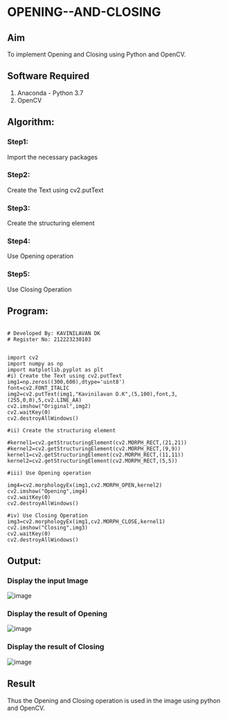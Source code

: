 # OPENING--AND-CLOSING
## Aim
To implement Opening and Closing using Python and OpenCV.

## Software Required
1. Anaconda - Python 3.7
2. OpenCV
## Algorithm:
### Step1:
Import the necessary packages


### Step2:
Create the Text using cv2.putText

### Step3:
Create the structuring element

### Step4:
Use Opening operation

### Step5:
Use Closing Operation


 
## Program:

```

# Developed By: KAVINILAVAN DK
# Register No: 212223230103


import cv2
import numpy as np
import matplotlib.pyplot as plt
#i) Create the Text using cv2.putText
img1=np.zeros((300,600),dtype='uint8')
font=cv2.FONT_ITALIC
img2=cv2.putText(img1,"Kavinilavan D.K",(5,100),font,3,(255,0,0),5,cv2.LINE_AA)
cv2.imshow("Original",img2)
cv2.waitKey(0)
cv2.destroyAllWindows()

#ii) Create the structuring element

#kernel1=cv2.getStructuringElement(cv2.MORPH_RECT,(21,21))
#kernel2=cv2.getStructuringElement(cv2.MORPH_RECT,(9,9))
kernel1=cv2.getStructuringElement(cv2.MORPH_RECT,(11,11))
kernel2=cv2.getStructuringElement(cv2.MORPH_RECT,(5,5))

#iii) Use Opening operation

img4=cv2.morphologyEx(img1,cv2.MORPH_OPEN,kernel2)
cv2.imshow("Opening",img4)
cv2.waitKey(0)
cv2.destroyAllWindows()

#iv) Use Closing Operation
img3=cv2.morphologyEx(img1,cv2.MORPH_CLOSE,kernel1)
cv2.imshow("Closing",img3)
cv2.waitKey(0)
cv2.destroyAllWindows()

```
## Output:
 
### Display the input Image

![image](https://github.com/user-attachments/assets/e0da2eaa-6e5b-4271-ac7c-f27d9e6ec557)

### Display the result of Opening
![image](https://github.com/user-attachments/assets/0c35929f-24f6-4829-903b-d3fd3a49776f)


### Display the result of Closing
![image](https://github.com/user-attachments/assets/a35c66c1-77d2-4e92-8d33-f91d1a768587)



## Result
Thus the Opening and Closing operation is used in the image using python and OpenCV.
